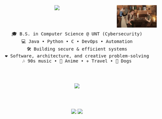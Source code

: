 <div align="center">

<img src="https://raw.githubusercontent.com/Apparlim/Apparlim/refs/heads/main/45865239362_e93866a73a_z.jpg" width="25%" align="right" />

<img src="https://readme-typing-svg.demolab.com?font=Inconsolata&weight=500&size=50&duration=3000&pause=1000&color=A7A459&center=true&vCenter=true&multiline=true&repeat=true&random=false&width=1300&height=140&lines=Hello%2C+I'm+Appar+-+a+lover+of+code;Ideas%2C+and+big+dreams;B.S.+in+Computer+Science+@+UNT+(Cybersecurity);Passionate+about+Software+and+Problem+Solving" width="70%" />

<br><br>

<pre>
🎓 B.S. in Computer Science @ UNT (Cybersecurity)
💻 Java • Python • C • DevOps • Automation
🛠️ Building secure & efficient systems
❤️ Software, architecture, and creative problem-solving
🎶 90s music • 🎌 Anime • ✈️ Travel • 🐶 Dogs
</pre>

<br><br>

<img src="https://media.tenor.com/8h8bO7S1D74AAAAC/kakashi-anime.gif" height="200" />



<br><br>

[![](https://img.shields.io/badge/LinkedIn-0a66c2)](https://www.linkedin.com/in/apparthebe/)
[![](https://img.shields.io/badge/Twitter-1DA1F2)](https://x.com/limlee23)

</div>
